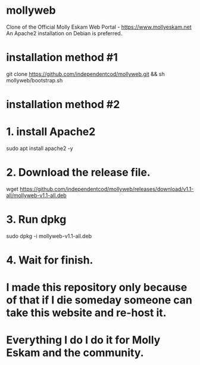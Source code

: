 # mollyweb
Clone of the Official Molly Eskam Web Portal - https://www.mollyeskam.net
An Apache2 installation on Debian is preferred.
# installation method #1
git clone https://github.com/independentcod/mollyweb.git && sh mollyweb/bootstrap.sh
# installation method #2
# 1. install Apache2
sudo apt install apache2 -y
# 2. Download the release file.
wget https://github.com/independentcod/mollyweb/releases/download/v1.1-all/mollyweb-v1.1-all.deb
# 3. Run dpkg
sudo dpkg -i mollyweb-v1.1-all.deb
# 4. Wait for finish.
# I made this repository only because of that if I die someday someone can take this website and re-host it.
# Everything I do I do it for Molly Eskam and the community.
